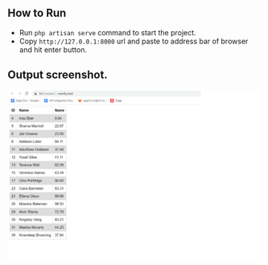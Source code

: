 ## How to Run

- Run `php artisan serve` command to start the project.
- Copy `http://127.0.0.1:8000` url and paste to address bar of browser and hit enter button.

 

## Output screenshot.
<p align="center"><img src="https://github.com/Dinesh-Wasnik/nearBy/blob/master/output.png"></p>
